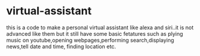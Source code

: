 # virtual-assistant
this is a code to make a personal virtual assistant like alexa and siri..it is not advanced like them but it still have some basic fetatures  such  as  plying music on youtube,opening webpages,performing search,displaying news,tell date and time, finding location etc.
